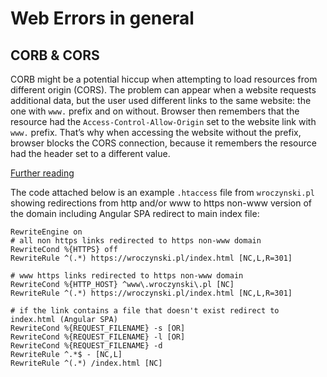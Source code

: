 # Web Errors in general

## CORB & CORS

CORB might be a potential hiccup when attempting to load resources from different origin (CORS). The problem can appear when a website requests additional data, but the user used different links to the same website: the one with `www.` prefix and on without. Browser then remembers that the resource had the `Access-Control-Allow-Origin` set to the website link with `www.` prefix. That’s why when accessing the website without the prefix, browser blocks the CORS connection, because it remembers the resource had the header set to a different value.

[Further reading](https://www.siteground.com/kb/how_to_redirect_www_urls_to_nonwww/)

The code attached below is an example `.htaccess` file from `wroczynski.pl` showing redirections from http and/or www to https non-www version of the domain including Angular SPA redirect to main index file:

```htaccess
RewriteEngine on
# all non https links redirected to https non-www domain
RewriteCond %{HTTPS} off
RewriteRule ^(.*) https://wroczynski.pl/index.html [NC,L,R=301]

# www https links redirected to https non-www domain
RewriteCond %{HTTP_HOST} ^www\.wroczynski\.pl [NC]
RewriteRule ^(.*) https://wroczynski.pl/index.html [NC,L,R=301]

# if the link contains a file that doesn't exist redirect to index.html (Angular SPA)
RewriteCond %{REQUEST_FILENAME} -s [OR]
RewriteCond %{REQUEST_FILENAME} -l [OR]
RewriteCond %{REQUEST_FILENAME} -d
RewriteRule ^.*$ - [NC,L]
RewriteRule ^(.*) /index.html [NC]
```

